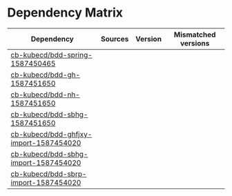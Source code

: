 # Dependency Matrix

Dependency | Sources | Version | Mismatched versions
---------- | ------- | ------- | -------------------
[cb-kubecd/bdd-spring-1587450465](https://github.com/cb-kubecd/bdd-spring-1587450465.git) |  | []() | 
[cb-kubecd/bdd-gh-1587451650](https://github.com/cb-kubecd/bdd-gh-1587451650.git) |  | []() | 
[cb-kubecd/bdd-nh-1587451650](https://github.com/cb-kubecd/bdd-nh-1587451650.git) |  | []() | 
[cb-kubecd/bdd-sbhg-1587451650](https://github.com/cb-kubecd/bdd-sbhg-1587451650.git) |  | []() | 
[cb-kubecd/bdd-ghfjxy-import-1587454020](https://github.com/cb-kubecd/bdd-ghfjxy-import-1587454020.git) |  | []() | 
[cb-kubecd/bdd-sbhg-import-1587454020](https://github.com/cb-kubecd/bdd-sbhg-import-1587454020.git) |  | []() | 
[cb-kubecd/bdd-sbrp-import-1587454020](https://github.com/cb-kubecd/bdd-sbrp-import-1587454020.git) |  | []() | 
